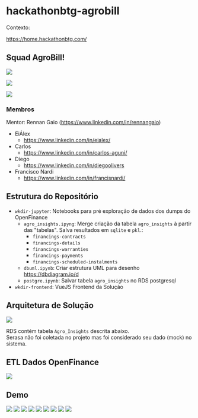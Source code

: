 # hackathonbtg-agrobill


Contexto:

https://home.hackathonbtg.com/

## Squad AgroBill!

![](./squad-logo.png)

![](./logo.png)

![](./team.jpg)

### Membros

Mentor: Rennan Gaio (https://www.linkedin.com/in/rennangaio)

* EiÁlex
    * https://www.linkedin.com/in/eialex/
* Carlos
    * https://www.linkedin.com/in/carlos-aguni/
* Diego
    * https://www.linkedin.com/in/diegoolivers
* Francisco Nardi
    * https://www.linkedin.com/in/francisnardi/

## Estrutura do Repositório

* `wkdir-jupyter`: Notebooks para pré exploração de dados dos dumps do OpenFinance
    * `agro_insights.ipyng`: Merge criação da tabela `agro_insights` à partir das "tabelas". Salva resultados em `sqlite` e `pkl`.:
        * `financings-contracts`
        * `financings-details`
        * `financings-warranties`
        * `financings-payments`
        * `financings-scheduled-instalments`
    * `dbuml.ipynb`: Criar estrutura UML para desenho https://dbdiagram.io/d
    * `postgre.ipynb`: Salvar tabela `agro_insights` no RDS postgresql
* `wkdir-frontend`: VueJS Frontend da Solução

## Arquitetura de Solução

![](./arquitetura.png)

RDS contém tabela `Agro_Insights` descrita abaixo.  
Serasa não foi coletada no projeto mas foi considerado seu dado (mock) no sistema.

## ETL Dados OpenFinance

![](./db_agro_insights.png)


## Demo

![](./page00.png)
![](./page01.png)
![](./page02.png)
![](./page03.png)
![](./page04.png)
![](./page05.png)
![](./page06.png)
![](./page07.png)
![](./page08.png)

